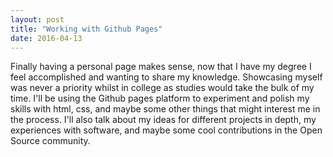 ```yaml
---
layout: post
title: "Working with Github Pages"
date: 2016-04-13
---
```


Finally having a personal page makes sense, now that I have my degree I feel accomplished and wanting to share my knowledge. Showcasing myself was never a priority whilst in college as studies would take the bulk of my time. I'll be using the Github pages platform to experiment and polish my skills with html, css, and maybe some other things that might interest me in the process. I'll also talk about my ideas for different projects in depth, my experiences with software, and maybe some cool contributions in the Open Source community.
